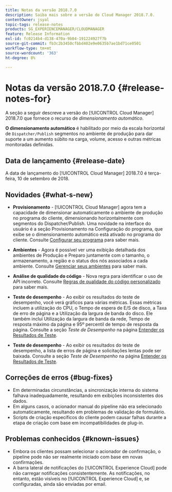 ```yaml
---
title: Notas da versão 2018.7.0
description: Saiba mais sobre a versão do Cloud Manager 2018.7.0.
contentOwner: jsyal
topic-tags: release-notes
products: SG_EXPERIENCEMANAGER/CLOUDMANAGER
feature: Release Information
exl-id: fc0214b4-d138-470a-9b04-191224927f7b
source-git-commit: fb3c2b3450cfbbd402e9e0635b7ae1bd71ce0501
workflow-type: tm+mt
source-wordcount: '363'
ht-degree: 8%

---
```


# Notas da versão 2018.7.0 {#release-notes-for}

A seção a seguir descreve a versão do [!UICONTROL Cloud Manager] 2018.7.0 que fornece o recurso de *dimensionamento automático*.

**O dimensionamento automático** é habilitado por meio da escala horizontal de `Dispatcher/Publish` segmentos no ambiente de produção para dar suporte a um aumento súbito na carga, volume, acesso e outras métricas monitoradas definidas.

## Data de lançamento {#release-date}

A data de lançamento do [!UICONTROL Cloud Manager] 2018.7.0 é terça-feira, 10 de setembro de 2018.

## Novidades {#what-s-new}

* **Provisionamento** - [!UICONTROL Cloud Manager] agora tem a capacidade de dimensionar automaticamente o ambiente de produção no programa do cliente, dimensionando horizontalmente com segmentos do Dispatcher/Publish. Uma novidade na interface do usuário é a seção Provisionamento na Configuração do programa, que exibe se o dimensionamento automático está ativado no programa do cliente. Consulte [Configurar seu programa](/help/getting-started/program-setup.md) para saber mais.

* **Ambientes** - Agora é possível ver uma exibição detalhada dos ambientes de Produção e Preparo juntamente com o tamanho, o armazenamento, a região e o status dos nós associados a cada ambiente. Consulte [Gerenciar seus ambientes](/help/using/managing-environments.md) para saber mais.

* **Análise de qualidade do código** - Nova regra para identificar o uso de API incorreto. Consulte [Regras de qualidade do código personalizado](/help/using/custom-code-quality-rules.md) para saber mais.

* **Teste de desempenho** - Ao exibir os resultados do teste de desempenho, você verá gráficos para várias métricas. Essas métricas incluem a utilização do CPU, o Tempo de espera de E/S de disco, a Taxa de erro de página e a Utilização da largura de banda do disco. Ele também inclui Utilização da largura de banda da rede, Tempo de resposta máximo da página e 95º percentil de tempo de resposta da página. Consulte a seção *Teste de Desempenho* na página [Entender os Resultados de Teste](/help/using/code-quality-testing.md).

* **Teste de desempenho** - Ao exibir os resultados do teste de desempenho, a lista de erros de página e solicitações lentas pode ser baixada. Consulte a seção *Teste de Desempenho* na página [Entender os Resultados de Teste](/help/using/code-quality-testing.md).

## Correções de erros {#bug-fixes}

* Em determinadas circunstâncias, a sincronização interna do sistema falhava inadequadamente, resultando em exibições inconsistentes dos dados.
* Em alguns casos, o acionador manual do pipeline não era selecionado automaticamente, resultando em problemas de validação de formulário.
* Scripts de criação específicos do cliente podem causar falhas durante a etapa de criação com base em incompatibilidades de plug-in.

## Problemas conhecidos {#known-issues}

* Embora os clientes possam selecionar o acionador de confirmação, o pipeline pode não ser realmente iniciado com base em novas confirmações.
* A barra lateral de notificações do [!UICONTROL Experience Cloud] pode não carregar notificações consistentemente. As notificações, no entanto, estão visíveis no [!UICONTROL Experience Cloud] e, se configuradas, ainda são enviadas por email.
